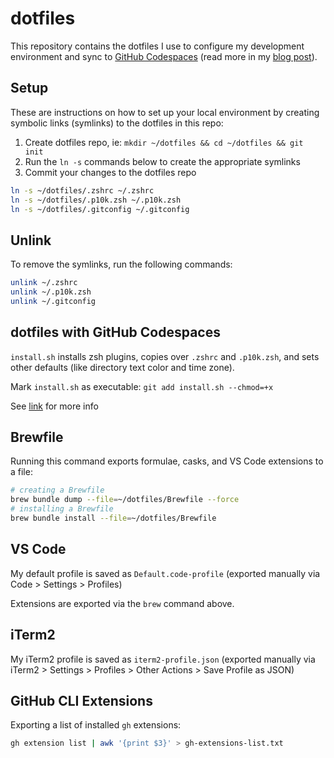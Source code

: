 # dotfiles

This repository contains the dotfiles I use to configure my development environment and sync to [GitHub Codespaces](https://docs.github.com/en/codespaces/customizing-your-codespace/personalizing-github-codespaces-for-your-account#dotfiles) (read more in my [blog post](https://josh-ops.com/posts/github-codespaces-powerlevel10k/)).

## Setup

These are instructions on how to set up your local environment by creating symbolic links (symlinks) to the dotfiles in this repo:

1. Create dotfiles repo, ie: `mkdir ~/dotfiles && cd ~/dotfiles && git init`
2. Run the `ln -s` commands below to create the appropriate symlinks
3. Commit your changes to the dotfiles repo

```bash
ln -s ~/dotfiles/.zshrc ~/.zshrc
ln -s ~/dotfiles/.p10k.zsh ~/.p10k.zsh
ln -s ~/dotfiles/.gitconfig ~/.gitconfig
```

## Unlink

To remove the symlinks, run the following commands:

```bash
unlink ~/.zshrc
unlink ~/.p10k.zsh
unlink ~/.gitconfig
```

## dotfiles with GitHub Codespaces

`install.sh` installs zsh plugins, copies over `.zshrc` and `.p10k.zsh`, and sets other defaults (like directory text color and time zone).

Mark `install.sh` as executable: `git add install.sh --chmod=+x`

See [link](https://burkeholland.github.io/posts/codespaces-dotfiles/) for more info

## Brewfile

Running this command exports formulae, casks, and VS Code extensions to a file:

```bash
# creating a Brewfile
brew bundle dump --file=~/dotfiles/Brewfile --force
# installing a Brewfile
brew bundle install --file=~/dotfiles/Brewfile
```

## VS Code

My default profile is saved as `Default.code-profile` (exported manually via Code > Settings > Profiles)

Extensions are exported via the `brew` command above.

## iTerm2

My iTerm2 profile is saved as `iterm2-profile.json` (exported manually via iTerm2 > Settings > Profiles > Other Actions > Save Profile as JSON)

## GitHub CLI Extensions

Exporting a list of installed `gh` extensions:

```bash
gh extension list | awk '{print $3}' > gh-extensions-list.txt
```
